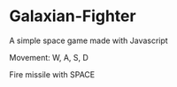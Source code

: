 # Galaxian-Fighter
 A simple space game made with Javascript
 
 Movement:
 W, A, S, D
 
 Fire missile with SPACE
